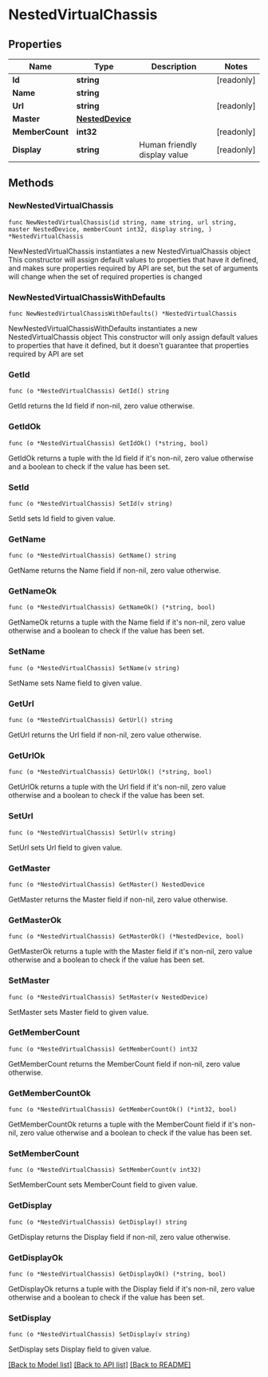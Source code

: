 # NestedVirtualChassis

## Properties

Name | Type | Description | Notes
------------ | ------------- | ------------- | -------------
**Id** | **string** |  | [readonly] 
**Name** | **string** |  | 
**Url** | **string** |  | [readonly] 
**Master** | [**NestedDevice**](NestedDevice.md) |  | 
**MemberCount** | **int32** |  | [readonly] 
**Display** | **string** | Human friendly display value | [readonly] 

## Methods

### NewNestedVirtualChassis

`func NewNestedVirtualChassis(id string, name string, url string, master NestedDevice, memberCount int32, display string, ) *NestedVirtualChassis`

NewNestedVirtualChassis instantiates a new NestedVirtualChassis object
This constructor will assign default values to properties that have it defined,
and makes sure properties required by API are set, but the set of arguments
will change when the set of required properties is changed

### NewNestedVirtualChassisWithDefaults

`func NewNestedVirtualChassisWithDefaults() *NestedVirtualChassis`

NewNestedVirtualChassisWithDefaults instantiates a new NestedVirtualChassis object
This constructor will only assign default values to properties that have it defined,
but it doesn't guarantee that properties required by API are set

### GetId

`func (o *NestedVirtualChassis) GetId() string`

GetId returns the Id field if non-nil, zero value otherwise.

### GetIdOk

`func (o *NestedVirtualChassis) GetIdOk() (*string, bool)`

GetIdOk returns a tuple with the Id field if it's non-nil, zero value otherwise
and a boolean to check if the value has been set.

### SetId

`func (o *NestedVirtualChassis) SetId(v string)`

SetId sets Id field to given value.


### GetName

`func (o *NestedVirtualChassis) GetName() string`

GetName returns the Name field if non-nil, zero value otherwise.

### GetNameOk

`func (o *NestedVirtualChassis) GetNameOk() (*string, bool)`

GetNameOk returns a tuple with the Name field if it's non-nil, zero value otherwise
and a boolean to check if the value has been set.

### SetName

`func (o *NestedVirtualChassis) SetName(v string)`

SetName sets Name field to given value.


### GetUrl

`func (o *NestedVirtualChassis) GetUrl() string`

GetUrl returns the Url field if non-nil, zero value otherwise.

### GetUrlOk

`func (o *NestedVirtualChassis) GetUrlOk() (*string, bool)`

GetUrlOk returns a tuple with the Url field if it's non-nil, zero value otherwise
and a boolean to check if the value has been set.

### SetUrl

`func (o *NestedVirtualChassis) SetUrl(v string)`

SetUrl sets Url field to given value.


### GetMaster

`func (o *NestedVirtualChassis) GetMaster() NestedDevice`

GetMaster returns the Master field if non-nil, zero value otherwise.

### GetMasterOk

`func (o *NestedVirtualChassis) GetMasterOk() (*NestedDevice, bool)`

GetMasterOk returns a tuple with the Master field if it's non-nil, zero value otherwise
and a boolean to check if the value has been set.

### SetMaster

`func (o *NestedVirtualChassis) SetMaster(v NestedDevice)`

SetMaster sets Master field to given value.


### GetMemberCount

`func (o *NestedVirtualChassis) GetMemberCount() int32`

GetMemberCount returns the MemberCount field if non-nil, zero value otherwise.

### GetMemberCountOk

`func (o *NestedVirtualChassis) GetMemberCountOk() (*int32, bool)`

GetMemberCountOk returns a tuple with the MemberCount field if it's non-nil, zero value otherwise
and a boolean to check if the value has been set.

### SetMemberCount

`func (o *NestedVirtualChassis) SetMemberCount(v int32)`

SetMemberCount sets MemberCount field to given value.


### GetDisplay

`func (o *NestedVirtualChassis) GetDisplay() string`

GetDisplay returns the Display field if non-nil, zero value otherwise.

### GetDisplayOk

`func (o *NestedVirtualChassis) GetDisplayOk() (*string, bool)`

GetDisplayOk returns a tuple with the Display field if it's non-nil, zero value otherwise
and a boolean to check if the value has been set.

### SetDisplay

`func (o *NestedVirtualChassis) SetDisplay(v string)`

SetDisplay sets Display field to given value.



[[Back to Model list]](../README.md#documentation-for-models) [[Back to API list]](../README.md#documentation-for-api-endpoints) [[Back to README]](../README.md)


